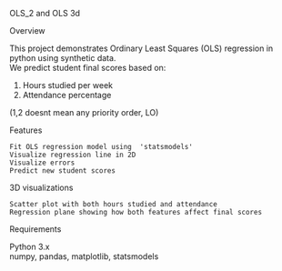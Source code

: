  OLS_2 and OLS 3d

 Overview

This project demonstrates Ordinary Least Squares (OLS) regression in python using synthetic data.  
We predict student final scores based on:
1) Hours studied per week  
2) Attendance percentage  

 (1,2 doesnt mean any priority order, LO)

 Features

    Fit OLS regression model using  'statsmodels' 
    Visualize regression line in 2D  
    Visualize errors  
    Predict new student scores  

 3D visualizations

    Scatter plot with both hours studied and attendance  
    Regression plane showing how both features affect final scores


  Requirements

   Python 3.x  
   numpy, pandas, matplotlib, statsmodels

